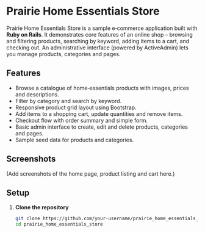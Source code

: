 # Prairie Home Essentials Store

Prairie Home Essentials Store is a sample e‑commerce application built with **Ruby on Rails**.  It demonstrates core features of an online shop – browsing and filtering products, searching by keyword, adding items to a cart, and checking out.  An administrative interface (powered by ActiveAdmin) lets you manage products, categories and pages.

## Features

- Browse a catalogue of home‑essentials products with images, prices and descriptions.
- Filter by category and search by keyword.
- Responsive product grid layout using Bootstrap.
- Add items to a shopping cart, update quantities and remove items.
- Checkout flow with order summary and simple form.
- Basic admin interface to create, edit and delete products, categories and pages.
- Sample seed data for products and categories.

## Screenshots

(Add screenshots of the home page, product listing and cart here.)

## Setup

1. **Clone the repository**
   ```bash
   git clone https://github.com/your‑username/prairie_home_essentials_store.git
   cd prairie_home_essentials_store
